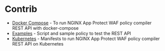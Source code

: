 # Contrib

- [Docker Compose](docker-compose) - To run NGINX App Protect WAF policy compiler REST API with docker-compose
- [Examples](examples) - Script and sample policy to test the REST API
- [Kubernetes](kubernetes) - Manifests to run NGINX App Protect WAF policy compiler REST API on Kubernetes
